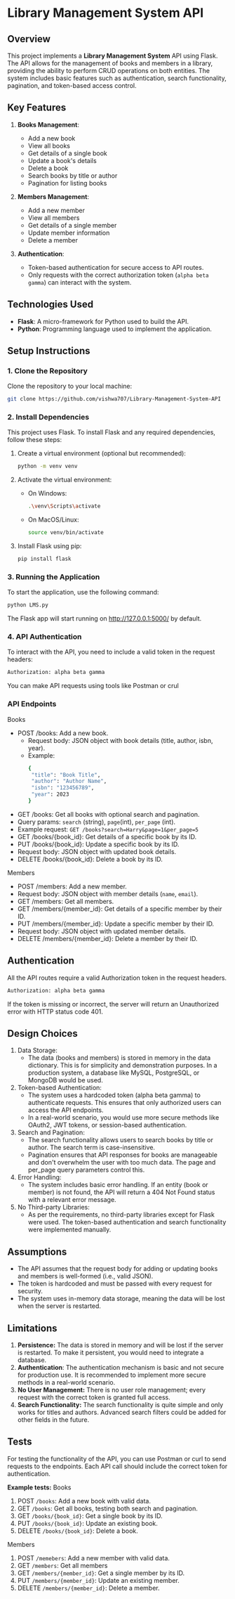 # Library Management System API

## Overview
This project implements a **Library Management System** API using Flask. The API allows for the management of books and members in a library, providing the ability to perform CRUD operations on both entities. The system includes basic features such as authentication, search functionality, pagination, and token-based access control.

## Key Features
1. **Books Management**:
   - Add a new book
   - View all books
   - Get details of a single book
   - Update a book's details
   - Delete a book
   - Search books by title or author
   - Pagination for listing books

2. **Members Management**:
   - Add a new member
   - View all members
   - Get details of a single member
   - Update member information
   - Delete a member

3. **Authentication**:
   - Token-based authentication for secure access to API routes.
   - Only requests with the correct authorization token (`alpha beta gamma`) can interact with the system.

## Technologies Used
- **Flask**: A micro-framework for Python used to build the API.
- **Python**: Programming language used to implement the application.

## Setup Instructions

### 1. Clone the Repository
Clone the repository to your local machine:

```bash
git clone https://github.com/vishwa707/Library-Management-System-API
```

### 2. Install Dependencies
This project uses Flask. To install Flask and any required dependencies, follow these steps:

1. Create a virtual environment (optional but recommended):

    ```bash
    python -m venv venv
    ```

2. Activate the virtual environment:

    - On Windows:
      ```bash
      .\venv\Scripts\activate
      ```

    - On MacOS/Linux:
      ```bash
      source venv/bin/activate
      ```

3. Install Flask using pip:

    ```bash
    pip install flask
    ```
### 3. Running the Application
To start the application, use the following command:

```bash
python LMS.py
```
The Flask app will start running on http://127.0.0.1:5000/ by default.

### 4. API Authentication
To interact with the API, you need to include a valid token in the request headers:
```bash
Authorization: alpha beta gamma
```
You can make API requests using tools like Postman or crul

### API Endpoints
Books
   - POST /books: Add a new book.
       - Request body: JSON object with book details (title, author, isbn, year).
        - Example:
          ```bash
          {
           "title": "Book Title",
           "author": "Author Name",
           "isbn": "123456789",
           "year": 2023
          }
          ```
   - GET /books: Get all books with optional search and pagination.
   - Query params: `search` (string), `page`(int), `per_page` (int).
   - Example request: `GET /books?search=Harry&page=1&per_page=5`
   - GET /books/{book_id}: Get details of a specific book by its ID.
   - PUT /books/{book_id}: Update a specific book by its ID.
   - Request body: JSON object with updated book details.
   - DELETE /books/{book_id}: Delete a book by its ID.

Members
   - POST /members: Add a new member.
   - Request body: JSON object with member details (`name`, `email`).
   - GET /members: Get all members.
   - GET /members/{member_id}: Get details of a specific member by their ID.
   - PUT /members/{member_id}: Update a specific member by their ID.
   - Request body: JSON object with updated member details.
   - DELETE /members/{member_id}: Delete a member by their ID.
     
## Authentication
All the API routes require a valid Authorization token in the request headers.
```bash
Authorization: alpha beta gamma
```
If the token is missing or incorrect, the server will return an Unauthorized error with HTTP status code 401.

## Design Choices
1. Data Storage:
   - The data (books and members) is stored in memory in the data dictionary. This is for simplicity and demonstration purposes. In a production system, a database like MySQL, PostgreSQL, or MongoDB would be used.
2. Token-based Authentication:
   - The system uses a hardcoded token (alpha beta gamma) to authenticate requests. This ensures that only authorized users can access the API endpoints.
   - In a real-world scenario, you would use more secure methods like OAuth2, JWT tokens, or session-based authentication.
3. Search and Pagination:
   - The search functionality allows users to search books by title or author. The search term is case-insensitive.
   - Pagination ensures that API responses for books are manageable and don't overwhelm the user with too much data. The page and per_page query parameters control this.
4. Error Handling:
   - The system includes basic error handling. If an entity (book or member) is not found, the API will return a 404 Not Found status with a relevant error message.
5. No Third-party Libraries:
   - As per the requirements, no third-party libraries except for Flask were used. The token-based authentication and search functionality were implemented manually.

## Assumptions
   - The API assumes that the request body for adding or updating books and members is well-formed (i.e., valid JSON).
   - The token is hardcoded and must be passed with every request for security.
   - The system uses in-memory data storage, meaning the data will be lost when the server is restarted.

## Limitations
1. **Persistence:** The data is stored in memory and will be lost if the server is restarted. To make it persistent, you would need to integrate a database.
2. **Authentication**: The authentication mechanism is basic and not secure for production use. It is recommended to implement more secure methods in a real-world scenario.
3. **No User Management:** There is no user role management; every request with the correct token is granted full access.
4. **Search Functionality:** The search functionality is quite simple and only works for titles and authors. Advanced search filters could be added for other fields in the future.

## Tests
For testing the functionality of the API, you can use Postman or curl to send requests to the endpoints. Each API call should include the correct token for authentication.

**Example tests:**
Books
1. POST `/books`: Add a new book with valid data.
2. GET `/books`: Get all books, testing both search and pagination.
3. GET `/books/{book_id}`: Get a single book by its ID.
4. PUT `/books/{book_id}`: Update an existing book.
5. DELETE `/books/{book_id}`: Delete a book.

Members
1. POST `/memebers`: Add a new member with valid data.
2. GET `/members`: Get all members
3. GET `/members/{member_id}`: Get a single member by its ID.
4. PUT `/members/{member_id}`: Update an existing member.
5. DELETE `/members/{member_id}`: Delete a member.
